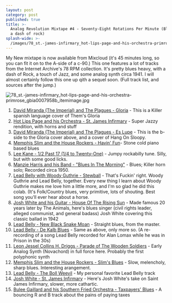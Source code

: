 ```yaml
---
layout: post
category: post
published: true
title: >-
  Analog Revolution Mixtape #4 - Seventy-Eight Rotations Per Minute (Blues, with
  a dash of rock)
splash-wide: >-
  /images/78_st.-james-infirmary_hot-lips-page-and-his-orchestra-primrose_gbia0007958b_itemimage.jpg
---
```

My New mixtape is now available from Mixcloud (it's 45 minutes long, so you can fit it on to the A-side of a c-90.) This one features a lot of tracks from the Internet Archive's 78 RPM collection. It's pretty blues heavy, with a dash of Rock, a touch of Jazz, and some analog synth circa 1941. I will almost certainly follow this one up qith a sequel soon. (Full track list, and sources after the jump.) 

![78_st.-james-infirmary_hot-lips-page-and-his-orchestra-primrose_gbia0007958b_itemimage.jpg]({{site.baseurl}}/images/78_st.-james-infirmary_hot-lips-page-and-his-orchestra-primrose_gbia0007958b_itemimage.jpg)

1. [David Miranda (The Imperial) and The Plagues - Gloria](https://archive.org/details/78_gloria_david-miranda-the-imperial-the-plagues-bill-larry-ken-john-george_gbia0008160a) - This is a Killer spanish language cover of Them's Gloria
1. [Hot Lips Page and his Orchestra - St. James Infirmary](https://archive.org/details/78_st.-james-infirmary_hot-lips-page-and-his-orchestra-primrose_gbia0007958b) - Super Jazzy rendition, with horns and stuff 
1. [David Miranda (The Imperial) and The Plagues - Es Lupe](https://archive.org/details/78_es-lupe_david-miranda-the-imperial-the-plagues-bill-larry-ken-john-george_gbia0008160b) - This is the b-side to the Gloria cover above, and a cover of Hang On Sloopy. 
1. [Memphis Slim and the House Rockers - Havin' Fun](https://archive.org/details/78_havin-fun_memphis-slim-and-the-house-rockers-sims_gbia0001263b)- Stone cold piano based blues  
1. [Lee Kane - 1/2 Past 17 (1/4 to Twenty-One)](https://archive.org/details/78_12-past-17-14-to-twenty-one_mcfarland-c.r.-lewis-lee-kane-frank-hunter_gbia0000020b) - Jumpy rockabilly tune. Silly, but with some good licks. 
1. [Manzie Harris and his Band - "Blues In The Morning"](https://archive.org/details/78_blues-in-the-morning_manzie-harris-and-his-band_gbia0001258b) - Blues; Killer horn solo; Recorded circa 1950. 
1. [Lead Belly with Woody Guthrie - Stewball](https://archive.org/details/78_stewball_lead-belly-woody-guthrie-cisco-houston_gbia0001538b) - That's Fuckin' right. Woody Guthrie and Lead Belly, together. Every new thing I learn about Woody Guthrie makes me love him a little more, and I'm so glad he did this colab. (It's Folk/Country blues, very primitive, lots of shouting. Best song you'll ever hear about a horse. 
1. [Josh White and his Guitar - House Of The Rising Sun](https://archive.org/details/78_house-of-the-rising-sun_josh-white-and-his-guitar_gbia0001628b) - Made famous 20 years later by The Animals, here's blues singer (civil rights leader, alleged communist, and general badass) Josh White covering this classic ballad in 1942
1. [Lead Belly - New Black Snake Moan](https://archive.org/details/78_new-black-snake-moan_lead-belly-huddie-ledbetter_gbia0001540b) - Straight blues, from the master. 
1. [Lead Belly - De Kalb Blues](https://archive.org/details/78_de-kalb-blues_lead-belly_gbia0001543b) - Same as above, only more so. (A re-recording of a song Lead Belly recorded for Alan Lomax while he was in Prison in the 30s) 
1. [Leon Jessel Collins H. Driggs - Parade of The Wooden Soldiers](https://archive.org/details/78_parade-of-the-wooden-soldiers_leon-jessel-collins-h.-driggs_gbia0001186a) - Early Analog Synth (Novachord) in full force here. Probably the first polyphonic synth 
1. [Memphis Slim and the House Rockers - Slim's Blues](https://archive.org/details/78_slims-blues_memphis-slim-and-the-house-rockers-chatman_gbia0001263a) - Slow, melencholy, sharp blues. Interesting arangement. 
1. [Lead Belly - The Boll Weevil](https://archive.org/details/78_the-boll-weevil_lead-belly_gbia0001543a) - My personal favorite Lead Belly track
1. [Josh White - St. James Infirmary](https://archive.org/details/78_st.-james-infirmary_josh-white_gbia0001626a) - Here's Josh White's take on Saint James Infirmary, slower, more cathartic. 
1. [Bulee Gaillard and his Southern Fried Orchestra - Taxpayers' Blues](https://archive.org/details/78_taxpayers-blues_bulee-gaillard-and-his-southern-fried-orchestra-carroll-gaillard-n_gbia0001389b) - A bouncing R and B track about the pains of paying taxes
